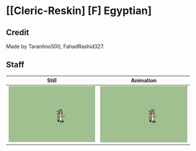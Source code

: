 # [\[Cleric-Reskin\] \[F\] Egyptian]

## Credit

Made by Tarantino500, FahadRashid327.
	
## Staff

| Still | Animation |
| :---: | :-------: |
| ![Staff still](./Staff_000.png) | ![Staff animation](./Staff.gif) |
